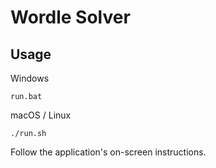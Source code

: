 # Wordle Solver

## Usage

Windows

```shell
run.bat
```

macOS / Linux

```shell
./run.sh
```

Follow the application's on-screen instructions.
